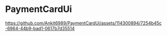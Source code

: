 # PaymentCardUi

https://github.com/Ankit6989/PaymentCardUi/assets/114300894/7254b45c-6964-44b9-bad1-0617b7d35514

